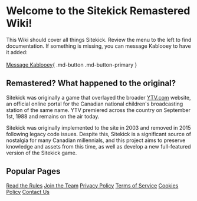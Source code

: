 # Welcome to the Sitekick Remastered Wiki!

This Wiki should cover all things Sitekick.  Review the menu to the left to find documentation.  If something is missing, you can message Kablooey to have it added:
<br>
<br>
[Message Kablooey](https://discordapp.com/channels/@me/653394550580183050){ .md-button .md-button-primary }

## Remastered? What happened to the original?

Sitekick was originally a game that overlayed the broader [YTV.com](/Home/YTV/) website, an official online portal for the Canadian national children's broadcasting station of the same name. YTV premiered across the country on September 1st, 1988 and remains on the air today.

Sitekick was originally implemented to the site in 2003 and removed in 2015 following legacy code issues. Despite this, Sitekick is a significant source of nostalgia for many Canadian millennials, and this project aims to preserve knowledge and assets from this time, as well as develop a new full-featured version of the Sitekick game.

## Popular Pages
<div class="grid">
  <a href="/wiki/rules/" class="card">Read the Rules</a>
  <a href="/wiki/development/join_the_team/" class="card">Join the Team</a>
  <a href="/legal/privacy-policy/" class="card">Privacy Policy</a>
  <a href="/legal/terms-of-service/" class="card">Terms of Service</a>
  <a href="/legal/cookies/" class="card">Cookies Policy</a>
  <a href="/legal/contact_us/" class="card">Contact Us</a>
</div>
